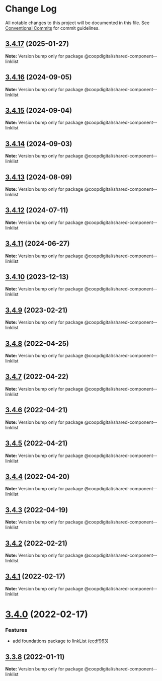 # Change Log

All notable changes to this project will be documented in this file.
See [Conventional Commits](https://conventionalcommits.org) for commit guidelines.

## [3.4.17](https://github.com/coopdigital/coop-frontend/compare/@coopdigital/shared-component--linklist@3.4.16...@coopdigital/shared-component--linklist@3.4.17) (2025-01-27)

**Note:** Version bump only for package @coopdigital/shared-component--linklist





## [3.4.16](https://github.com/coopdigital/coop-frontend/compare/@coopdigital/shared-component--linklist@3.4.15...@coopdigital/shared-component--linklist@3.4.16) (2024-09-05)

**Note:** Version bump only for package @coopdigital/shared-component--linklist





## [3.4.15](https://github.com/coopdigital/coop-frontend/compare/@coopdigital/shared-component--linklist@3.4.14...@coopdigital/shared-component--linklist@3.4.15) (2024-09-04)

**Note:** Version bump only for package @coopdigital/shared-component--linklist





## [3.4.14](https://github.com/coopdigital/coop-frontend/compare/@coopdigital/shared-component--linklist@3.4.13...@coopdigital/shared-component--linklist@3.4.14) (2024-09-03)

**Note:** Version bump only for package @coopdigital/shared-component--linklist





## [3.4.13](https://github.com/coopdigital/coop-frontend/compare/@coopdigital/shared-component--linklist@3.4.12...@coopdigital/shared-component--linklist@3.4.13) (2024-08-09)

**Note:** Version bump only for package @coopdigital/shared-component--linklist





## [3.4.12](https://github.com/coopdigital/coop-frontend/compare/@coopdigital/shared-component--linklist@3.4.11...@coopdigital/shared-component--linklist@3.4.12) (2024-07-11)

**Note:** Version bump only for package @coopdigital/shared-component--linklist





## [3.4.11](https://github.com/coopdigital/coop-frontend/compare/@coopdigital/shared-component--linklist@3.4.10...@coopdigital/shared-component--linklist@3.4.11) (2024-06-27)

**Note:** Version bump only for package @coopdigital/shared-component--linklist





## [3.4.10](https://github.com/coopdigital/coop-frontend/compare/@coopdigital/shared-component--linklist@3.4.9...@coopdigital/shared-component--linklist@3.4.10) (2023-12-13)

**Note:** Version bump only for package @coopdigital/shared-component--linklist





## [3.4.9](https://github.com/coopdigital/coop-frontend/compare/@coopdigital/shared-component--linklist@3.4.8...@coopdigital/shared-component--linklist@3.4.9) (2023-02-21)

**Note:** Version bump only for package @coopdigital/shared-component--linklist





## [3.4.8](https://github.com/coopdigital/coop-frontend/compare/@coopdigital/shared-component--linklist@3.4.7...@coopdigital/shared-component--linklist@3.4.8) (2022-04-25)

**Note:** Version bump only for package @coopdigital/shared-component--linklist





## [3.4.7](https://github.com/coopdigital/coop-frontend/compare/@coopdigital/shared-component--linklist@3.4.6...@coopdigital/shared-component--linklist@3.4.7) (2022-04-22)

**Note:** Version bump only for package @coopdigital/shared-component--linklist





## [3.4.6](https://github.com/coopdigital/coop-frontend/compare/@coopdigital/shared-component--linklist@3.4.5...@coopdigital/shared-component--linklist@3.4.6) (2022-04-21)

**Note:** Version bump only for package @coopdigital/shared-component--linklist





## [3.4.5](https://github.com/coopdigital/coop-frontend/compare/@coopdigital/shared-component--linklist@3.4.4...@coopdigital/shared-component--linklist@3.4.5) (2022-04-21)

**Note:** Version bump only for package @coopdigital/shared-component--linklist





## [3.4.4](https://github.com/coopdigital/coop-frontend/compare/@coopdigital/shared-component--linklist@3.4.3...@coopdigital/shared-component--linklist@3.4.4) (2022-04-20)

**Note:** Version bump only for package @coopdigital/shared-component--linklist





## [3.4.3](https://github.com/coopdigital/coop-frontend/compare/@coopdigital/shared-component--linklist@3.4.2...@coopdigital/shared-component--linklist@3.4.3) (2022-04-19)

**Note:** Version bump only for package @coopdigital/shared-component--linklist





## [3.4.2](https://github.com/coopdigital/coop-frontend/compare/@coopdigital/shared-component--linklist@3.4.1...@coopdigital/shared-component--linklist@3.4.2) (2022-02-21)

**Note:** Version bump only for package @coopdigital/shared-component--linklist





## [3.4.1](https://github.com/coopdigital/coop-frontend/compare/@coopdigital/shared-component--linklist@3.4.0...@coopdigital/shared-component--linklist@3.4.1) (2022-02-17)

**Note:** Version bump only for package @coopdigital/shared-component--linklist





# [3.4.0](https://github.com/coopdigital/coop-frontend/compare/@coopdigital/shared-component--linklist@3.3.8...@coopdigital/shared-component--linklist@3.4.0) (2022-02-17)


### Features

* add foundations package to linkList ([ecdf963](https://github.com/coopdigital/coop-frontend/commit/ecdf9630b4cecb10ed2a53f43142633303d551e9))





## [3.3.8](https://github.com/coopdigital/coop-frontend/compare/@coopdigital/shared-component--linklist@3.3.7...@coopdigital/shared-component--linklist@3.3.8) (2022-01-11)

**Note:** Version bump only for package @coopdigital/shared-component--linklist
